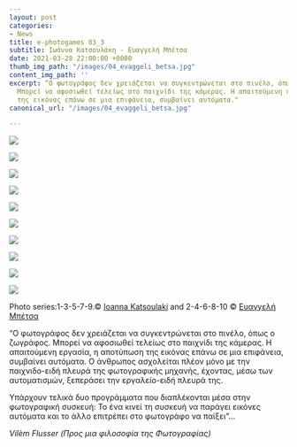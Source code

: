 ```yaml
---
layout: post
categories:
- News
title: e-photogames 03_3
subtitle: Ιωάννα Κατσουλάκη - Ευαγγελή Μπέτσα
date: 2021-03-28 22:00:00 +0000
thumb_img_path: "/images/04_evaggeli_betsa.jpg"
content_img_path: ''
excerpt: “Ο φωτογράφος δεν χρειάζεται να συγκεντρώνεται στο πινέλο, όπως ο ζωγράφος.
  Μπορεί να αφοσιωθεί τελείως στο παιχνίδι της κάμερας. Η απαιτούμενη εργασία, η αποτύπωση
  της εικόνας επάνω σε μια επιφάνεια, συμβαίνει αυτόματα."
canonical_url: "/images/04_evaggeli_betsa.jpg"

---
```

![](/images/01_ioanna_katsoulaki.jpg)

![](/images/02_evaggeli_betsa.jpg)

![](/images/03_ioanna_katsoulaki.jpg)

![](/images/04_evaggeli_betsa.jpg)

![](/images/05_ioanna_katsoulaki.jpg)

![](/images/06_evaggeli_betsa.jpg)

![](/images/07_ioanna_katsoulaki.jpg)

![](/images/08_evaggeli_betsa.jpg)

![](/images/09_ioanna_katsoulaki.jpg)

![](/images/10_evaggeli_betsa.jpg)

Photo series:1-3-5-7-9.© <a href="https://www.facebook.com/jkatsoulaki" target="blank">Ioanna Katsoulaki</a>  and  2-4-6-8-10  © <a href="https://www.facebook.com/eyaggeli.mpetsa" target="blank">Ευαγγελή Μπέτσα</a>

“Ο φωτογράφος δεν χρειάζεται να συγκεντρώνεται στο πινέλο, όπως ο ζωγράφος. Μπορεί να αφοσιωθεί τελείως στο παιχνίδι της κάμερας. Η απαιτούμενη εργασία, η αποτύπωση της εικόνας επάνω σε μια επιφάνεια, συμβαίνει αυτόματα. Ο άνθρωπος ασχολείται πλέον μόνο με την παιχνιδο-ειδή πλευρά της φωτογραφικής μηχανής, έχοντας, μέσω των αυτοματισμών, ξεπεράσει την εργαλείο-ειδή πλευρά της.

Υπάρχουν τελικά δυο προγράμματα που διαπλέκονται μέσα στην φωτογραφική συσκευή: Το ένα κινεί τη συσκευή να παράγει εικόνες αυτόματα και το άλλο επιτρέπει στο φωτογράφο να παίξει”…

_Vilèm Flusser (Προς μια φιλοσοφία της Φωτογραφίας)_